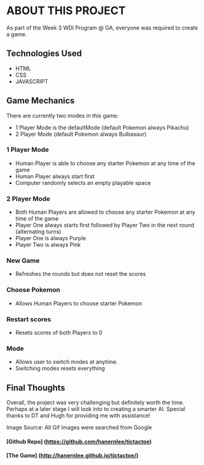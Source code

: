# ABOUT THIS PROJECT

As part of the Week 3 WDI Program @ GA, everyone was required to create a game.

## Technologies Used
- HTML
- CSS
- JAVASCRIPT

## Game Mechanics

There are currently two modes in this game:
- 1 Player Mode is the defaultMode (default Pokemon always Pikachu)
- 2 Player Mode (default Pokemon always Bulbasaur)

### 1 Player Mode
- Human Player is able to choose any starter Pokemon at any time of the game
- Human Player always start first
- Computer randomly selects an empty playable space

### 2 Player Mode
- Both Human Players are allowed to choose any starter Pokemon at any time of the game
- Player One always starts first followed by Player Two in the next round (alternating turns)
- Player One is always Purple
- Player Two is always Pink

### New Game
- Refreshes the rounds but does not reset the scores

### Choose Pokemon
- Allows Human Players to choose starter Pokemon

### Restart scores
- Resets scores of both Players to 0

### Mode
- Allows user to switch modes at anytime.
- Switching modes resets everything


## Final Thoughts
Overall, the project was very challenging but definitely worth the time. Perhaps at a later stage I will look into to creating a smarter AI. Special thanks to DT and Hugh for providing me with assistance!

Image Source: All Gif images were searched from Google

#### [Github Repo] (https://github.com/hanernlee/tictactoe)

#### [The Game] (http://hanernlee.github.io/tictactoe/)
